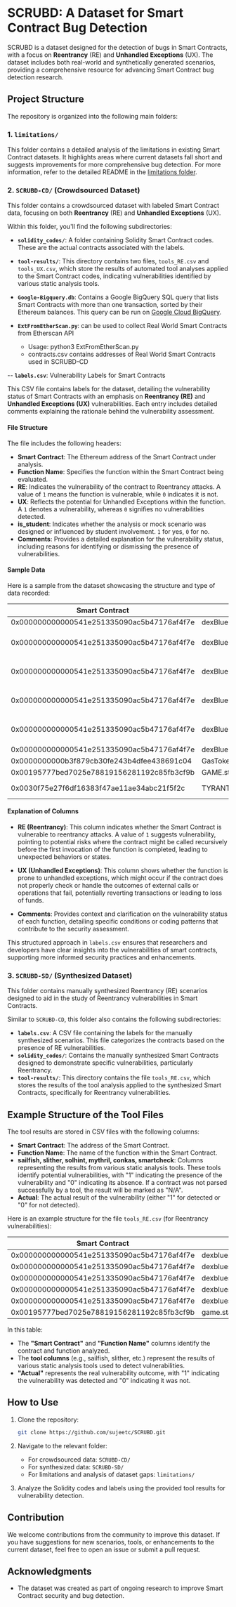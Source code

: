 # SCRUBD: A Dataset for Smart Contract Bug Detection

SCRUBD is a dataset designed for the detection of bugs in Smart Contracts, with a focus on **Reentrancy** (RE) and **Unhandled Exceptions** (UX). The dataset includes both real-world and synthetically generated scenarios, providing a comprehensive resource for advancing Smart Contract bug detection research.

## Project Structure

The repository is organized into the following main folders:

### 1. `limitations/`
This folder contains a detailed analysis of the limitations in existing Smart Contract datasets. It highlights areas where current datasets fall short and suggests improvements for more comprehensive bug detection. For more information, refer to the detailed README in the [limitations folder](limitations/README.md).

### 2. `SCRUBD-CD/` (Crowdsourced Dataset)
This folder contains a crowdsourced dataset with labeled Smart Contract data, focusing on both **Reentrancy** (RE) and **Unhandled Exceptions** (UX).

Within this folder, you'll find the following subdirectories:
- **`solidity_codes/`**: A folder containing Solidity Smart Contract codes. These are the actual contracts associated with the labels.
- **`tool-results/`**: This directory contains two files, `tools_RE.csv` and `tools_UX.csv`, which store the results of automated tool analyses applied to the Smart Contract codes, indicating vulnerabilities identified by various static analysis tools.
- **`Google-Bigquery.db`**: Contains a Google BigQuery SQL query that lists Smart Contracts with more than one transaction, sorted by their Ethereum balances. This query can be run on [Google Cloud BigQuery](https://cloud.google.com/bigquery).

- **`ExtFromEtherScan.py`**: can be used to collect Real World Smart Contracts from Etherscan API
	* Usage: python3 ExtFromEtherScan.py
	* contracts.csv contains addresses of Real World Smart Contracts used in SCRUBD-CD

-- **`labels.csv`**: Vulnerability Labels for Smart Contracts

This CSV file contains labels for the dataset, detailing the vulnerability status of Smart Contracts with an emphasis on **Reentrancy (RE)** and **Unhandled Exceptions (UX)** vulnerabilities. Each entry includes detailed comments explaining the rationale behind the vulnerability assessment.

#### File Structure

The file includes the following headers:

- ****Smart Contract****: The Ethereum address of the Smart Contract under analysis.
- ****Function Name****: Specifies the function within the Smart Contract being evaluated.
- ****RE****: Indicates the vulnerability of the contract to Reentrancy attacks. A value of `1` means the function is vulnerable, while `0` indicates it is not.
- ****UX****: Reflects the potential for Unhandled Exceptions within the function. A `1` denotes a vulnerability, whereas `0` signifies no vulnerabilities detected.
- ****is_student****: Indicates whether the analysis or mock scenario was designed or influenced by student involvement. `1` for yes, `0` for no.
- ****Comments****: Provides a detailed explanation for the vulnerability status, including reasons for identifying or dismissing the presence of vulnerabilities.

#### Sample Data

Here is a sample from the dataset showcasing the structure and type of data recorded:

| Smart Contract                               | Function Name                                             | RE | UX  | is_student | Comments                                                   |
|----------------------------------------------|-----------------------------------------------------------|----|-----|------------|------------------------------------------------------------|
| 0x000000000000541e251335090ac5b47176af4f7e   | dexBlue.spendGasTokens                                    | 1  | 1   | 1          | RE -- Multi call bug                                       |
| 0x000000000000541e251335090ac5b47176af4f7e   | dexBlueSettlementModule.matchOrderWithReserve            | 1  |     | 0          | RE -- balances[order.sellToken][order.signee]              |
| 0x000000000000541e251335090ac5b47176af4f7e   | dexBlueSettlementModule.matchOrderWithReserveWithData    | 1  |     | 0          | RE -- balances[order.sellToken][order.signee]              |
| 0x000000000000541e251335090ac5b47176af4f7e   | dexBlueSettlementModule.settleRingTrade                  | 1  |     | 0          | RE -- balances[trades[i].giveToken][reserve]               |
| 0x000000000000541e251335090ac5b47176af4f7e   | dexBlueSettlementModule.settleRingTradeWithData          | 1  |     | 0          | RE -- balances[trades[i].giveToken][reserve]               |
| 0x000000000000541e251335090ac5b47176af4f7e   | dexBlueSettlementModule.swapWithReserve                  | 0  |     | 0          | No vulnerabilities detected                                |
| 0x0000000000b3f879cb30fe243b4dfee438691c04   | GasToken2.destroyChildren                                 | 1  |     | 0          | RE -- Multi call bug                                       |
| 0x00195777bed7025e78819156281192c85fb3cf9b   | GAME.startRaffle                                          | 1  | 0   | 1          | RE -- state var jackpot                                    |
| 0x0030f75e27f6df16383f47ae11ae34abc21f5f2c   | TYRANT.internalTransfer                                   | 1  |     | 0          | Possible RE vulnerability detected                         |

#### Explanation of Columns

- ****RE (Reentrancy)****: This column indicates whether the Smart Contract is vulnerable to reentrancy attacks. A value of `1` suggests vulnerability, pointing to potential risks where the contract might be called recursively before the first invocation of the function is completed, leading to unexpected behaviors or states.

- ****UX (Unhandled Exceptions)****: This column shows whether the function is prone to unhandled exceptions, which might occur if the contract does not properly check or handle the outcomes of external calls or operations that fail, potentially reverting transactions or leading to loss of funds.

- ****Comments****: Provides context and clarification on the vulnerability status of each function, detailing specific conditions or coding patterns that contribute to the security assessment.

This structured approach in `labels.csv` ensures that researchers and developers have clear insights into the vulnerabilities of smart contracts, supporting more informed security practices and enhancements.



### 3. `SCRUBD-SD/` (Synthesized Dataset)
This folder contains manually synthesized Reentrancy (RE) scenarios designed to aid in the study of Reentrancy vulnerabilities in Smart Contracts.

Similar to `SCRUBD-CD`, this folder also contains the following subdirectories:
- **`labels.csv`**: A CSV file containing the labels for the manually synthesized scenarios. This file categorizes the contracts based on the presence of RE vulnerabilities.
- **`solidity_codes/`**: Contains the manually synthesized Smart Contracts designed to demonstrate specific vulnerabilities, particularly Reentrancy.
- **`tool-results/`**: This directory contains the file `tools_RE.csv`, which stores the results of the tool analysis applied to the synthesized Smart Contracts, specifically for Reentrancy vulnerabilities.

## Example Structure of the Tool Files

The tool results are stored in CSV files with the following columns:

- **Smart Contract**: The address of the Smart Contract.
- **Function Name**: The name of the function within the Smart Contract.
- **sailfish, slither, solhint, mythril, conkas, smartcheck**: Columns representing the results from various static analysis tools. These tools identify potential vulnerabilities, with "1" indicating the presence of the vulnerability and "0" indicating its absence. If a contract was not parsed successfully by a tool, the result will be marked as "N/A".
- **Actual**: The actual result of the vulnerability (either "1" for detected or "0" for not detected).

Here is an example structure for the file `tools_RE.csv` (for Reentrancy vulnerabilities):

| Smart Contract                               | Function Name                                          | sailfish | slither | solhint | mythril | conkas | Actual |
|---------------------------------------------|-------------------------------------------------------|----------|---------|---------|---------|--------|--------|
| 0x000000000000541e251335090ac5b47176af4f7e  | dexblue.spendgastokens                                | N/A      | 1       | 0       | 0       | 0      | 1      |
| 0x000000000000541e251335090ac5b47176af4f7e  | dexbluesettlementmodule.matchorderwithreserve        | N/A      | 1       | 0       | 0       | 0      | 1      |
| 0x000000000000541e251335090ac5b47176af4f7e  | dexbluesettlementmodule.matchorderwithreservewithdata| N/A      | 1       | 0       | 0       | 0      | 1      |
| 0x000000000000541e251335090ac5b47176af4f7e  | dexbluesettlementmodule.settleringtrade              | N/A      | 1       | 0       | 0       | 0      | 1      |
| 0x000000000000541e251335090ac5b47176af4f7e  | dexbluesettlementmodule.settleringtradewithdata     | N/A      | 1       | 0       | 0       | 0      | 1      |
| 0x00195777bed7025e78819156281192c85fb3cf9b  | game.startraffle                                     | 0        | 1       | 1       | 0       | 0      | 1      |

In this table:
- The **"Smart Contract"** and **"Function Name"** columns identify the contract and function analyzed.
- The **tool columns** (e.g., sailfish, slither, etc.) represent the results of various static analysis tools used to detect vulnerabilities.
- **"Actual"** represents the real vulnerability outcome, with "1" indicating the vulnerability was detected and "0" indicating it was not.

## How to Use

1. Clone the repository:
    ```bash
    git clone https://github.com/sujeetc/SCRUBD.git
    ```

2. Navigate to the relevant folder:
    - For crowdsourced data: `SCRUBD-CD/`
    - For synthesized data: `SCRUBD-SD/`
    - For limitations and analysis of dataset gaps: `limitations/`

3. Analyze the Solidity codes and labels using the provided tool results for vulnerability detection.

## Contribution

We welcome contributions from the community to improve this dataset. If you have suggestions for new scenarios, tools, or enhancements to the current dataset, feel free to open an issue or submit a pull request.

## Acknowledgments

- The dataset was created as part of ongoing research to improve Smart Contract security and bug detection.

